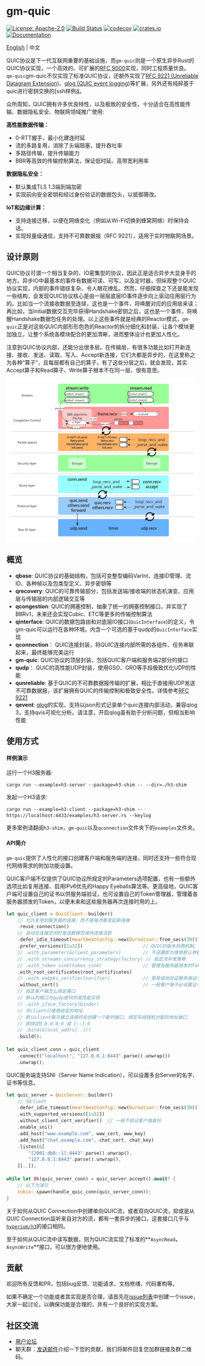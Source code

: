 # gm-quic

[![License: Apache-2.0](https://img.shields.io/github/license/genmeta/gm-quic)](https://www.apache.org/licenses/LICENSE-2.0)
[![Build Status](https://img.shields.io/github/actions/workflow/status/genmeta/gm-quic/rust.yml)](https://github.com/genmeta/gm-quic/actions/workflows/rust.yml)
[![codecov](https://codecov.io/gh/genmeta/gm-quic/graph/badge.svg)](https://codecov.io/gh/genmeta/gm-quic)
[![crates.io](https://img.shields.io/crates/v/gm-quic.svg)](https://crates.io/crates/gm-quic)
[![Documentation](https://docs.rs/gm-quic/badge.svg)](https://docs.rs/gm-quic/)

[English](README.md) | 中文

QUIC协议是下一代互联网重要的基础设施，而`gm-quic`则是一个原生异步Rust的QUIC协议实现，一个高效的、可扩展的[RFC 9000][1]实现，同时工程质量优良。
`qm-quic`gm-quic不仅实现了标准QUIC协议，还额外实现了[RFC 9221 (Unreliable Datagram Extension)][3]、[qlog (QUIC event logging)][2]等扩展，另外还有纯碎基于quic进行密钥交换的[ssh样例[4]。

众所周知，QUIC拥有许多优良特性，以及极致的安全性，十分适合在高性能传输、数据隐私安全、物联网领域推广使用:

**高性能数据传输：**
- 0-RTT握手，最小化建连时延
- 流的多路复用，消除了头端阻塞，提升吞吐率
- 多路径传输，提升传输能力
- BBR等高效的传输控制算法，保证低时延、高带宽利用率

**数据隐私安全：**
- 默认集成TLS 1.3端到端加密
- 实现前向安全密钥和经过身份验证的数据包头，以抵御篡改。

**IoT和边缘计算：**
- 支持连接迁移，以便在网络变化（例如从Wi-Fi切换到蜂窝网络）时保持会话。
- 实现轻量级通信，支持不可靠数据报（RFC 9221），适用于实时物联网场景。

## 设计原则

QUIC协议可谓一个相当复杂的、IO密集型的协议，因此正是适合异步大显身手的地方。异步IO中最基本的事件有数据可读、可写，以及定时器，但纵观整个QUIC协议实现，内部的事件错综复杂、令人眼花缭乱。然而，仔细探查之下还是能发现一些结构，会发现QUIC协议核心是由一层层底层IO事件逐步向上驱动应用层行为的。比如当一个流接收数据至连续，这也是一个事件，将唤醒对应的应用层来读；再比如，当Initial数据交互完毕获得Handshake密钥之后，这也是一个事件，将唤醒Handshake数据包任务的处理。以上这些事件就是经典的Reactor模式，`gm-quic`正是对这些QUIC内部形形色色的Reactor的拆分细化和封装，让各个模块更加独立，让整个系统各模块配合的更加清晰，进而整体设计也更加人性化。

注意到QUIC协议内部，还能分出很多层。在传输层，有很多功能比如打开新连接、接收、发送、读取、写入、Accept新连接，它们大都是异步的，在这里称之为各种“算子”，且每层都有自己的算子，有了这些分层之后，就会发现，其实Accept算子和Read算子、Write算子根本不在同一层，很有意思。

![image](https://github.com/genmeta/gm-quic/blob/main/images/arch.png)


## 概览

- **qbase**: QUIC协议的基础结构，包括可变整型编码VarInt、连接ID管理、流ID、各种帧以及包类型定义、异步密钥等
- **qrecovery**: QUIC的可靠传输部分，包括发送端/接收端的状态机演变、应用层与传输层的内部逻辑交互等
- **qcongestion**: QUIC的拥塞控制，抽象了统一的拥塞控制接口，并实现了BBRv1，未来还会实现Cubic、ETC等更多的传输控制算法
- **qinterface**: QUIC的数据包路由和对底层IO接口(`QuicInterface`)的定义，令gm-quic可以运行在各种环境。内含一个可选的基于qudp的`QuicInterface`实现
- **qconnection**： QUIC连接封装，将QUIC连接内部所需的各组件、任务串联起来，最终能够完美运行
- **gm-quic**: QUIC协议的顶层封装，包括QUIC客户端和服务端2部分的接口
- **qudp**： QUIC的高性能UDP封装，使用GSO、GRO等手段极致优化UDP的性能
- **qunreliable**: 基于QUIC的不可靠数据报传输的扩展，相比于直接用UDP发送不可靠数据报，该扩展拥有QUIC的传输控制和极致安全性。详情参考[RFC 9221][3]
- **qevent**: [qlog][2]的实现，支持以json形式记录单个quic连接内部活动，兼容qlog 3，支持qvis可视化分析。请注意，开启qlog虽有助于分析问题，但相当影响性能

## 使用方式

#### 样例演示

运行一个H3服务器:

```
cargo run --example=h3-server --package=h3-shim -- --dir=./h3-shim
```

发起一个H3请求:

```
cargo run --example=h3-client --package=h3-shim -- https://localhost:4433/examples/h3-server.rs --keylog
```

更多案例请翻阅`h3-shim`，`gm-quic`以及`qconnection`文件夹下的`examples`文件夹。

#### API简介

`gm-quic`提供了人性化的接口创建客户端和服务端的连接，同时还支持一些符合现代网络需求的附加功能设置。

QUIC客户端不仅提供了QUIC协议所规定的Parameters选项配置，也有一些额外选项比如复用连接、启用IPv6优先的Happy Eyeballs算法等。更高级地，QUIC客户端可设置自己的证书以供服务端验证，也可设置自己的Token管理器，管理着各服务器颁发的Token，以便未来和这些服务器再次连接时用的上。

```rust
let quic_client = QuicClient::builder()
    // 允许复用到服务器的连接，而不是每次都发起新连接
    .reuse_connection()
    // 自动在连接空闲时发送数据包保持连接活跃
    .defer_idle_timeout(HeartbeatConfig::new(Durnation::from_secs(30)))       
    .prefer_versions([1u32])                      // QUIC的版本协商机制，会优先使用靠前的版本，目前仅支持V1
    // .with_parameter(&client_parameters)        // 不设置即为使用默认参数
    // .with_streams_concurrency_strategy(factory) // 指定流并发策略
    // .with_token_sink(token_sink)               // 管理各服务器颁发的Token
    .with_root_certificates(root_certificates)
    // .with_webpki_verifier(verifier)            // 更高级地验证服务端证书的办法
    .without_cert()                               // 一般客户端不必设置证书
    // 指定客户端怎么绑定接口
    // 默认的接口为qudp提供的高性能实现
    // .with_iface_factory(binder)
    // 令client只使用给定的地址
    // 默认client每次建立连接时会创建一个新的接口，绑定系统随机分配的地址端口
    // 即绑定0.0.0.0:0 或 [::]:0
    // .bind(&local_addrs[..])?
    .build();

let quic_client_conn = quic_client
    .connect("localhost", "127.0.0.1:8443".parse().unwrap())
    .unwrap();
```

QUIC服务端支持SNI（Server Name Indication），可以设置多台Server的名字、证书等信息。

```rust
let quic_server = QuicServer::builder()
    // 同client
    .defer_idle_timeout(HeartbeatConfig::new(Durnation::from_secs(30)))       
    .with_supported_versions([1u32])
    .without_client_cert_verifier()  // 一般不验证客户端身份
    .enable_sni()
    .add_host("www.example.com", www_cert, www_key)
    .add_host("chat.example.com", chat_cert, chat_key)
    .listen(&[
        "[2001:db8::1]:8443".parse().unwrap(),
        "127.0.0.1:8443".parse().unwrap(),
    ][..]);

while let Ok(quic_server_conn) = quic_server.accept().await? {
    // 以下为演示
    tokio::spawn(handle_quic_conn(quic_server_conn));
}
```

关于如何从QUIC Connection中创建单向QUIC流，或者双向QUIC流，抑或是从QUIC Connection监听来自对方的流，都有一套异步的接口，这套接口几乎与[`hyperium/h3`](https://github.com/hyperium/h3/blob/master/docs/PROPOSAL.md#5-quic-transport)的接口相同。

至于如何从QUIC流中读写数据，则为QUIC流实现了标准的**`AsyncRead`**、**`AsyncWrite`**接口，可以很方便地使用。


## 贡献

欢迎所有反馈和PR，包括bug反馈、功能请求、文档修缮、代码重构等。

如果不确定一个功能或者其实现是否合理，请首先在[issue列表](https://github.com/genmeta/gm-quic/issues)中创建一个issue，大家一起讨论，以确保功能是合理的，并有一个良好的实现方案。

## 社区交流

- [用户论坛](https://github.com/genmeta/gm-quic/discussions)
- 聊天群：[发送邮件](mailto:quic_team@genmeta.net)介绍一下您的贡献，我们将邮件回复您加群链接及群二维码。

[1]: https://www.rfc-editor.org/rfc/rfc9000.html
[2]: https://datatracker.ietf.org/doc/draft-ietf-quic-qlog-quic-events/
[3]: https://datatracker.ietf.org/doc/html/rfc9221
[4]: https://github.com/genmeta/gm-quic/blob/main/h3-shim/examples/
